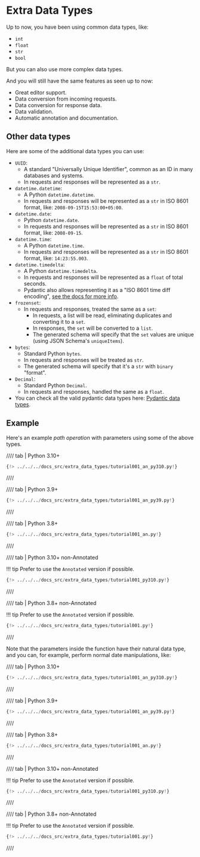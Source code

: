 # Extra Data Types

Up to now, you have been using common data types, like:

* `int`
* `float`
* `str`
* `bool`

But you can also use more complex data types.

And you will still have the same features as seen up to now:

* Great editor support.
* Data conversion from incoming requests.
* Data conversion for response data.
* Data validation.
* Automatic annotation and documentation.

## Other data types

Here are some of the additional data types you can use:

* `UUID`:
    * A standard "Universally Unique Identifier", common as an ID in many databases and systems.
    * In requests and responses will be represented as a `str`.
* `datetime.datetime`:
    * A Python `datetime.datetime`.
    * In requests and responses will be represented as a `str` in ISO 8601 format, like: `2008-09-15T15:53:00+05:00`.
* `datetime.date`:
    * Python `datetime.date`.
    * In requests and responses will be represented as a `str` in ISO 8601 format, like: `2008-09-15`.
* `datetime.time`:
    * A Python `datetime.time`.
    * In requests and responses will be represented as a `str` in ISO 8601 format, like: `14:23:55.003`.
* `datetime.timedelta`:
    * A Python `datetime.timedelta`.
    * In requests and responses will be represented as a `float` of total seconds.
    * Pydantic also allows representing it as a "ISO 8601 time diff encoding", <a href="https://docs.pydantic.dev/latest/concepts/serialization/#json_encoders" class="external-link" target="_blank">see the docs for more info</a>.
* `frozenset`:
    * In requests and responses, treated the same as a `set`:
        * In requests, a list will be read, eliminating duplicates and converting it to a `set`.
        * In responses, the `set` will be converted to a `list`.
        * The generated schema will specify that the `set` values are unique (using JSON Schema's `uniqueItems`).
* `bytes`:
    * Standard Python `bytes`.
    * In requests and responses will be treated as `str`.
    * The generated schema will specify that it's a `str` with `binary` "format".
* `Decimal`:
    * Standard Python `Decimal`.
    * In requests and responses, handled the same as a `float`.
* You can check all the valid pydantic data types here: <a href="https://docs.pydantic.dev/latest/usage/types/types/" class="external-link" target="_blank">Pydantic data types</a>.

## Example

Here's an example *path operation* with parameters using some of the above types.

//// tab | Python 3.10+

```Python hl_lines="1  3  12-16"
{!> ../../../docs_src/extra_data_types/tutorial001_an_py310.py!}
```

////

//// tab | Python 3.9+

```Python hl_lines="1  3  12-16"
{!> ../../../docs_src/extra_data_types/tutorial001_an_py39.py!}
```

////

//// tab | Python 3.8+

```Python hl_lines="1  3  13-17"
{!> ../../../docs_src/extra_data_types/tutorial001_an.py!}
```

////

//// tab | Python 3.10+ non-Annotated

!!! tip
    Prefer to use the `Annotated` version if possible.

```Python hl_lines="1  2  11-15"
{!> ../../../docs_src/extra_data_types/tutorial001_py310.py!}
```

////

//// tab | Python 3.8+ non-Annotated

!!! tip
    Prefer to use the `Annotated` version if possible.

```Python hl_lines="1  2  12-16"
{!> ../../../docs_src/extra_data_types/tutorial001.py!}
```

////

Note that the parameters inside the function have their natural data type, and you can, for example, perform normal date manipulations, like:

//// tab | Python 3.10+

```Python hl_lines="18-19"
{!> ../../../docs_src/extra_data_types/tutorial001_an_py310.py!}
```

////

//// tab | Python 3.9+

```Python hl_lines="18-19"
{!> ../../../docs_src/extra_data_types/tutorial001_an_py39.py!}
```

////

//// tab | Python 3.8+

```Python hl_lines="19-20"
{!> ../../../docs_src/extra_data_types/tutorial001_an.py!}
```

////

//// tab | Python 3.10+ non-Annotated

!!! tip
    Prefer to use the `Annotated` version if possible.

```Python hl_lines="17-18"
{!> ../../../docs_src/extra_data_types/tutorial001_py310.py!}
```

////

//// tab | Python 3.8+ non-Annotated

!!! tip
    Prefer to use the `Annotated` version if possible.

```Python hl_lines="18-19"
{!> ../../../docs_src/extra_data_types/tutorial001.py!}
```

////
